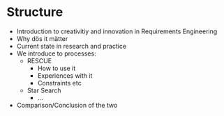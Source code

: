 # Structure

- Introduction to creativitiy and innovation in Requirements Engineering
- Why dös it mätter
- Current state in research and practice
- We introduce to processes:
  - RESCUE
    - How to use it
    - Experiences with it
    - Constraints etc
  - Star Search
    - ...
- Comparison/Conclusion of the two 
